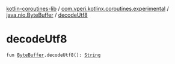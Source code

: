 [kotlin-coroutines-lib](../../index.md) / [com.vperi.kotlinx.coroutines.experimental](../index.md) / [java.nio.ByteBuffer](index.md) / [decodeUtf8](./decode-utf8.md)

# decodeUtf8

`fun `[`ByteBuffer`](http://docs.oracle.com/javase/6/docs/api/java/nio/ByteBuffer.html)`.decodeUtf8(): `[`String`](https://kotlinlang.org/api/latest/jvm/stdlib/kotlin/-string/index.html)